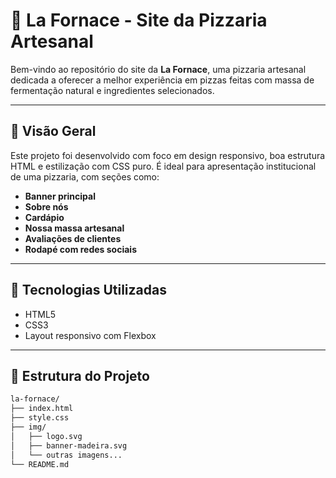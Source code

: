 # 🍕 La Fornace - Site da Pizzaria Artesanal

Bem-vindo ao repositório do site da **La Fornace**, uma pizzaria artesanal dedicada a oferecer a melhor experiência em pizzas feitas com massa de fermentação natural e ingredientes selecionados.

---

## 📸 Visão Geral

Este projeto foi desenvolvido com foco em design responsivo, boa estrutura HTML e estilização com CSS puro. É ideal para apresentação institucional de uma pizzaria, com seções como:

- **Banner principal**
- **Sobre nós**
- **Cardápio**
- **Nossa massa artesanal**
- **Avaliações de clientes**
- **Rodapé com redes sociais**

---

## 🚀 Tecnologias Utilizadas

- HTML5
- CSS3
- Layout responsivo com Flexbox

---

## 📂 Estrutura do Projeto

```bash
la-fornace/
├── index.html
├── style.css
├── img/
│   ├── logo.svg
│   ├── banner-madeira.svg
│   └── outras imagens...
└── README.md
